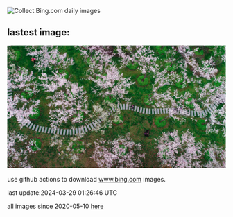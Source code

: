 ![Collect Bing.com daily images](https://github.com/counter2015/bing-daily-images/workflows/Collect%20Bing.com%20daily%20images/badge.svg)
## lastest image:
![](images/ShanghaiBlossoms.jpg)

use github actions to download www.bing.com images.

last update:2024-03-29 01:26:46 UTC

all images since 2020-05-10 [here](https://github.com/counter2015/bing-daily-images/tree/master/images) 
